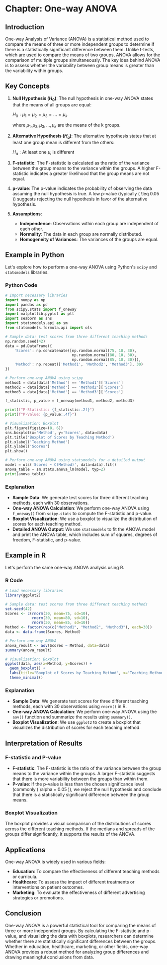 # Chapter: One-way ANOVA

## Introduction

One-way Analysis of Variance (ANOVA) is a statistical method used to compare the means of three or more independent groups to determine if there is a statistically significant difference between them. Unlike t-tests, which are used to compare the means of two groups, ANOVA allows for the comparison of multiple groups simultaneously. The key idea behind ANOVA is to assess whether the variability between group means is greater than the variability within groups.

## Key Concepts

1. **Null Hypothesis ($H_0$)**: The null hypothesis in one-way ANOVA states that the means of all groups are equal:

   $H_0: \mu_1 = \mu_2 = \mu_3 = \ldots = \mu_k$

   where $\mu_1, \mu_2, \mu_3, \ldots, \mu_k$ are the means of the k groups.

3. **Alternative Hypothesis ($H_a$)**: The alternative hypothesis states that at least one group mean is different from the others:
   
   $H_a: \text{At least one } \mu_i \text{ is different}$
   

4. **F-statistic**: The F-statistic is calculated as the ratio of the variance between the group means to the variance within the groups. A higher F-statistic indicates a greater likelihood that the group means are not equal.

5. **p-value**: The p-value indicates the probability of observing the data assuming the null hypothesis is true. A low p-value (typically \( \leq 0.05 \)) suggests rejecting the null hypothesis in favor of the alternative hypothesis.

6. **Assumptions**:
   - **Independence**: Observations within each group are independent of each other.
   - **Normality**: The data in each group are normally distributed.
   - **Homogeneity of Variances**: The variances of the groups are equal.

## Example in Python

Let's explore how to perform a one-way ANOVA using Python's `scipy` and `statsmodels` libraries.

### Python Code

```python
# Import necessary libraries
import numpy as np
import pandas as pd
from scipy.stats import f_oneway
import matplotlib.pyplot as plt
import seaborn as sns
import statsmodels.api as sm
from statsmodels.formula.api import ols

# Sample data: test scores from three different teaching methods
np.random.seed(42)
data = pd.DataFrame({
    'Scores': np.concatenate([np.random.normal(75, 10, 30),
                              np.random.normal(80, 10, 30),
                              np.random.normal(85, 10, 30)]),
    'Method': np.repeat(['Method1', 'Method2', 'Method3'], 30)
})

# Perform one-way ANOVA using scipy
method1 = data[data['Method'] == 'Method1']['Scores']
method2 = data[data['Method'] == 'Method2']['Scores']
method3 = data[data['Method'] == 'Method3']['Scores']

f_statistic, p_value = f_oneway(method1, method2, method3)

print(f"F-Statistic: {f_statistic:.2f}")
print(f"P-Value: {p_value:.4f}")

# Visualization: Boxplot
plt.figure(figsize=(8, 6))
sns.boxplot(x='Method', y='Scores', data=data)
plt.title('Boxplot of Scores by Teaching Method')
plt.xlabel('Teaching Method')
plt.ylabel('Scores')
plt.show()

# Perform one-way ANOVA using statsmodels for a detailed output
model = ols('Scores ~ C(Method)', data=data).fit()
anova_table = sm.stats.anova_lm(model, typ=2)
print(anova_table)
```

### Explanation

- **Sample Data**: We generate test scores for three different teaching methods, each with 30 observations.
- **One-way ANOVA Calculation**: We perform one-way ANOVA using `f_oneway()` from `scipy.stats` to compute the F-statistic and p-value.
- **Boxplot Visualization**: We use a boxplot to visualize the distribution of scores for each teaching method.
- **Detailed ANOVA Output**: We use `statsmodels` to fit the ANOVA model and print the ANOVA table, which includes sum of squares, degrees of freedom, F-statistic, and p-value.

## Example in R

Let's perform the same one-way ANOVA analysis using R.

### R Code

```r
# Load necessary libraries
library(ggplot2)

# Sample data: test scores from three different teaching methods
set.seed(42)
Scores <- c(rnorm(30, mean=75, sd=10),
            rnorm(30, mean=80, sd=10),
            rnorm(30, mean=85, sd=10))
Method <- factor(rep(c("Method1", "Method2", "Method3"), each=30))
data <- data.frame(Scores, Method)

# Perform one-way ANOVA
anova_result <- aov(Scores ~ Method, data=data)
summary(anova_result)

# Visualization: Boxplot
ggplot(data, aes(x=Method, y=Scores)) +
  geom_boxplot() +
  labs(title="Boxplot of Scores by Teaching Method", x="Teaching Method", y="Scores") +
  theme_minimal()
```

### Explanation

- **Sample Data**: We generate test scores for three different teaching methods, each with 30 observations using `rnorm()` in R.
- **One-way ANOVA Calculation**: We perform one-way ANOVA using the `aov()` function and summarize the results using `summary()`.
- **Boxplot Visualization**: We use `ggplot2` to create a boxplot that visualizes the distribution of scores for each teaching method.

## Interpretation of Results

### F-statistic and P-value

- **F-statistic**: The F-statistic is the ratio of the variance between the group means to the variance within the groups. A larger F-statistic suggests that there is more variability between the groups than within them.
- **P-value**: If the p-value is less than the chosen significance level (commonly \( \alpha = 0.05 \)), we reject the null hypothesis and conclude that there is a statistically significant difference between the group means.

### Boxplot Visualization

The boxplot provides a visual comparison of the distributions of scores across the different teaching methods. If the medians and spreads of the groups differ significantly, it supports the results of the ANOVA.

## Applications

One-way ANOVA is widely used in various fields:

- **Education**: To compare the effectiveness of different teaching methods or curricula.
- **Healthcare**: To assess the impact of different treatments or interventions on patient outcomes.
- **Marketing**: To evaluate the effectiveness of different advertising strategies or promotions.

## Conclusion

One-way ANOVA is a powerful statistical tool for comparing the means of three or more independent groups. By calculating the F-statistic and p-value, and visualizing the data with boxplots, researchers can determine whether there are statistically significant differences between the groups. Whether in education, healthcare, marketing, or other fields, one-way ANOVA provides a robust method for analyzing group differences and drawing meaningful conclusions from data.
